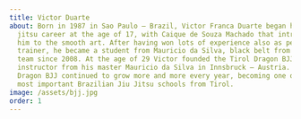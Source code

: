 ```yaml
---
title: Victor Duarte
about: Born in 1987 in Sao Paulo – Brazil, Victor Franca Duarte began his jiu
  jitsu career at the age of 17, with Caique de Souza Machado that introduced
  him to the smooth art. After having won lots of experience also as personal
  trainer, he became a student from Mauricio da Silva, black belt from Barbosa
  team since 2008. At the age of 29 Victor founded the Tirol Dragon BJJ as an
  instructor from his master Mauricio da Silva in Innsbruck – Austria. The Tirol
  Dragon BJJ continued to grow more and more every year, becoming one of the
  most important Brazilian Jiu Jitsu schools from Tirol.
image: /assets/bjj.jpg
order: 1
---
```

